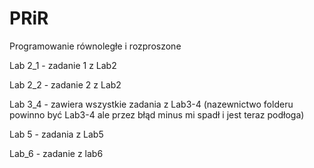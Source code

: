 # PRiR
Programowanie równoległe i rozproszone

Lab 2_1 - zadanie 1 z Lab2

Lab 2_2 - zadanie 2 z Lab2

Lab 3_4 - zawiera wszystkie zadania z Lab3-4 (nazewnictwo folderu powinno być Lab3-4  ale przez błąd minus mi spadł i jest teraz podłoga)

Lab 5   - zadania z Lab5

Lab_6 - zadanie z lab6
